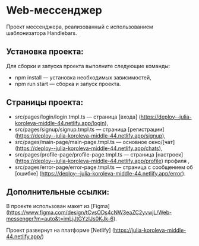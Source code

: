 # Web-мессенджер 
 
Проект мессенджера, реализованный с использованием шаблонизатора Handlebars. 
 
## Установка проекта: 
Для сборки и запуска проекта выполните следующие команды: 
 
- npm install — установка необходимых зависимостей, 
- npm run start — сборка и запуск проекта. 
 
## Страницы проекта: 
 
- src/pages/login/login.tmpl.ts — страница [входа] (https://deploy--julia-koroleva-middle-44.netlify.app/login), 
- src/pages/signup/signup.tmpl.ts — страница [регистрации] (https://deploy--julia-koroleva-middle-44.netlify.app/signup), 
- src/pages/main-page/main-page.tmpl.ts — основное окно/[чат] (https://deploy--julia-koroleva-middle-44.netlify.app/chats), 
- src/pages/profile-page/profile-page.tmpl.ts —  страница [настроек] (https://deploy--julia-koroleva-middle-44.netlify.app/profile) профиля , 
- src/pages/error-page/error-page.tmpl.ts — страница с сообщением об [ошибке] (https://deploy--julia-koroleva-middle-44.netlify.app/error). 
 
## Дополнительные ссылки: 
 
В проекте использован макет из [Figma] (https://www.figma.com/design/tCvsODs4cNW3eaZC2yvwjL/Web-messenger?m=auto&t=imLjJtGYzIJs0KJk-6). 
 
Проект развернут на платформе [Netlify] (https://julia-koroleva-middle-44.netlify.app/)
